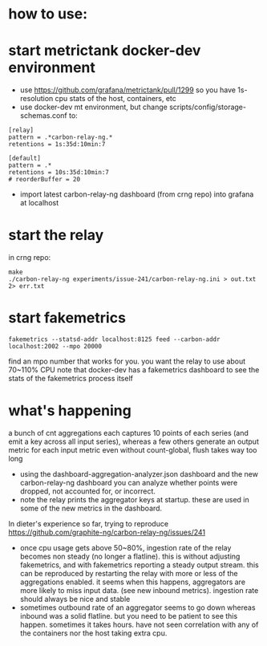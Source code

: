 # how to use:

# start metrictank docker-dev environment

* use https://github.com/grafana/metrictank/pull/1299 so you have 1s-resolution cpu stats of the host, containers, etc
* use docker-dev mt environment, but change scripts/config/storage-schemas.conf to:

````
[relay]
pattern = .*carbon-relay-ng.*
retentions = 1s:35d:10min:7 

[default]
pattern = .*
retentions = 10s:35d:10min:7
# reorderBuffer = 20
````

* import latest carbon-relay-ng dashboard (from crng repo) into grafana at localhost

# start the relay

in crng repo:

```
make
./carbon-relay-ng experiments/issue-241/carbon-relay-ng.ini > out.txt 2> err.txt
```

# start fakemetrics


```
fakemetrics --statsd-addr localhost:8125 feed --carbon-addr localhost:2002 --mpo 20000
```

find an mpo number that works for you. you want the relay to use about 70~110% CPU
note that docker-dev has a fakemetrics dashboard to see the stats of the fakemetrics process itself

# what's happening


a bunch of cnt aggregations each captures 10 points of each series (and emit a key across all input series), whereas a few others generate an output metric for each input metric
even without count-global, flush takes way too long

* using the dashboard-aggregation-analyzer.json dashboard and the new carbon-relay-ng dashboard you can analyze whether points were dropped, not accounted for, or incorrect.
* note the relay prints the aggregator keys at startup. these are used in some of the new metrics in the dashboard.

In dieter's experience so far, trying to reproduce https://github.com/graphite-ng/carbon-relay-ng/issues/241

* once cpu usage gets above 50~80%, ingestion rate of the relay becomes non steady (no longer a flatline). this is without adjusting fakemetrics, and with fakemetrics reporting a steady output stream.  this can be reproduced by restarting the relay with more or less of the aggregations enabled. it seems when this happens, aggregators are more likely to miss input data. (see new inbound metrics). ingestion rate should always be nice and stable
* sometimes outbound rate of an aggregator seems to go down whereas inbound was a solid flatline. but you need to be patient to see this happen. sometimes it takes hours. have not seen correlation with any of the containers nor the host taking extra cpu.

